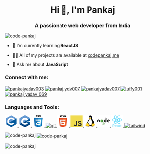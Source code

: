 <h1 align="center">Hi 👋, I'm Pankaj</h1>
<h3 align="center">A passionate web developer from India</h3>

<p align="left"> <img src="https://komarev.com/ghpvc/?username=code-pankaj&label=Profile%20views&color=0e75b6&style=flat" alt="code-pankaj" /> </p>

- 🌱 I’m currently learning **ReactJS**

- 👨‍💻 All of my projects are available at [codepankaj.me](codepankaj.me)

- 💬 Ask me about **JavaScript**

<h3 align="left">Connect with me:</h3>
<p align="left">
<a href="https://twitter.com/pankajyadav003" target="blank"><img align="center" src="https://raw.githubusercontent.com/rahuldkjain/github-profile-readme-generator/master/src/images/icons/Social/twitter.svg" alt="pankajyadav003" height="30" width="40" /></a>
<a href="https://instagram.com/pankaj.ydv007" target="blank"><img align="center" src="https://raw.githubusercontent.com/rahuldkjain/github-profile-readme-generator/master/src/images/icons/Social/instagram.svg" alt="pankaj.ydv007" height="30" width="40" /></a>
<a href="https://www.codechef.com/users/pankajyadav007" target="blank"><img align="center" src="https://cdn.jsdelivr.net/npm/simple-icons@3.1.0/icons/codechef.svg" alt="pankajyadav007" height="30" width="40" /></a>
<a href="https://codeforces.com/profile/luffy001" target="blank"><img align="center" src="https://raw.githubusercontent.com/rahuldkjain/github-profile-readme-generator/master/src/images/icons/Social/codeforces.svg" alt="luffy001" height="30" width="40" /></a>
<a href="https://www.leetcode.com/pankaj_yadav_069" target="blank"><img align="center" src="https://raw.githubusercontent.com/rahuldkjain/github-profile-readme-generator/master/src/images/icons/Social/leet-code.svg" alt="pankaj_yadav_069" height="30" width="40" /></a>
</p>

<h3 align="left">Languages and Tools:</h3>
<p align="left"> <a href="https://www.cprogramming.com/" target="_blank" rel="noreferrer"> <img src="https://raw.githubusercontent.com/devicons/devicon/master/icons/c/c-original.svg" alt="c" width="40" height="40"/> </a> <a href="https://www.w3schools.com/cpp/" target="_blank" rel="noreferrer"> <img src="https://raw.githubusercontent.com/devicons/devicon/master/icons/cplusplus/cplusplus-original.svg" alt="cplusplus" width="40" height="40"/> </a> <a href="https://www.w3schools.com/css/" target="_blank" rel="noreferrer"> <img src="https://raw.githubusercontent.com/devicons/devicon/master/icons/css3/css3-original-wordmark.svg" alt="css3" width="40" height="40"/> </a> <a href="https://git-scm.com/" target="_blank" rel="noreferrer"> <img src="https://www.vectorlogo.zone/logos/git-scm/git-scm-icon.svg" alt="git" width="40" height="40"/> </a> <a href="https://www.w3.org/html/" target="_blank" rel="noreferrer"> <img src="https://raw.githubusercontent.com/devicons/devicon/master/icons/html5/html5-original-wordmark.svg" alt="html5" width="40" height="40"/> </a> <a href="https://developer.mozilla.org/en-US/docs/Web/JavaScript" target="_blank" rel="noreferrer"> <img src="https://raw.githubusercontent.com/devicons/devicon/master/icons/javascript/javascript-original.svg" alt="javascript" width="40" height="40"/> </a> <a href="https://www.linux.org/" target="_blank" rel="noreferrer"> <img src="https://raw.githubusercontent.com/devicons/devicon/master/icons/linux/linux-original.svg" alt="linux" width="40" height="40"/> </a> <a href="https://nodejs.org" target="_blank" rel="noreferrer"> <img src="https://raw.githubusercontent.com/devicons/devicon/master/icons/nodejs/nodejs-original-wordmark.svg" alt="nodejs" width="40" height="40"/> </a> <a href="https://reactjs.org/" target="_blank" rel="noreferrer"> <img src="https://raw.githubusercontent.com/devicons/devicon/master/icons/react/react-original-wordmark.svg" alt="react" width="40" height="40"/> </a> <a href="https://tailwindcss.com/" target="_blank" rel="noreferrer"> <img src="https://www.vectorlogo.zone/logos/tailwindcss/tailwindcss-icon.svg" alt="tailwind" width="40" height="40"/> </a> </p>

<p><img align="left" src="https://github-readme-stats.vercel.app/api/top-langs?username=code-pankaj&show_icons=true&locale=en&layout=compact" alt="code-pankaj" /></p>

<p>&nbsp;<img align="center" src="https://github-readme-stats.vercel.app/api?username=code-pankaj&show_icons=true&locale=en" alt="code-pankaj" /></p>

<p><img align="center" src="https://github-readme-streak-stats.herokuapp.com/?user=code-pankaj&" alt="code-pankaj" /></p>

